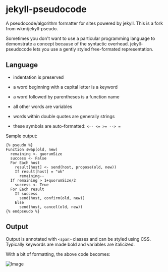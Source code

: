 # jekyll-pseudocode
A pseudocode/algorithm formatter for sites powered by jekyll. This is a fork from wkm/jekyll-pseudo.

Sometimes you don't want to use a particular programming language to
demonstrate a concept because of the syntactic overhead. jekyll-pseudocode lets
you use a gently styled free-formated representation.

## Language
* indentation is preserved
* a word beginning with a capital letter is a keyword
* a word followed by parentheses is a function name
* all other words are variables
* words within double quotes are generally strings

* these symbols are auto-formatted: `<-- <= >= --> =`


Sample output:

    {% pseudo %}
    Function swap(old, new)
      remaining <- quorumSize
      success <- False
      For Each host
        result[host] <- send(host, propose(old, new))
        If result[host] = "ok"
          remaining--
      If remaining > 1+quorumSize/2
        success <- True
      For Each result
        If success
          send(host, confirm(old, new))
        Else
          send(host, cancel(old, new))
    {% endpseudo %}

## Output
Output is annotated with `<span>` classes and can be styled using CSS. Typically keywords are made bold and variables are italicized.

With a bit of formatting, the above code becomes:

![Image](https://raw.github.com/baites/jekyll-pseudocode/master/doc/jekill-pseudocode.png)
